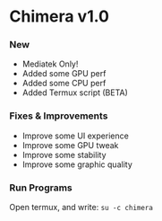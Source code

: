 # Chimera v1.0
### New
- Mediatek Only!
- Added some GPU perf
- Added some CPU perf
- Added Termux script (BETA)

### Fixes & Improvements
- Improve some UI experience
- Improve some GPU tweak
- Improve some stability
- Improve some graphic quality

### Run Programs
Open termux, and write:
`` su -c chimera ``
